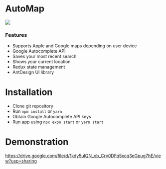 # AutoMap

![](https://pandao.github.io/editor.md/images/logos/editormd-logo-180x180.png)

### Features

- Supports Apple and Google maps depending on user device
- Google Autocomplete API
- Saves your most recent search
- Shows your current location
- Redux state management
- AntDesign UI library

# Installation 
- Clone git repository
- Run `npm install` or `yarn`
- Obtain Google Autocomplete API keys
- Run app using `npx expo start` or `yarn start`

# Demonstration

https://drive.google.com/file/d/1kdy5ulQN_ob_Crv0DFq5xcq3eGpug7hE/view?usp=sharing
